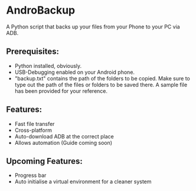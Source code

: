 # AndroBackup
A Python script that backs up your files from your Phone to your PC via ADB.

## Prerequisites:
* Python installed, obviously.
* USB-Debugging enabled on your Android phone.
* "backup.txt" contains the path of the folders to be copied. Make sure to type out the path of the files or folders to be saved there. A sample file has been provided for your reference.

## Features:
* Fast file transfer
* Cross-platform
* Auto-download ADB at the correct place
* Allows automation (Guide coming soon)

## Upcoming Features:
* Progress bar
* Auto initialise a virtual environment for a cleaner system
